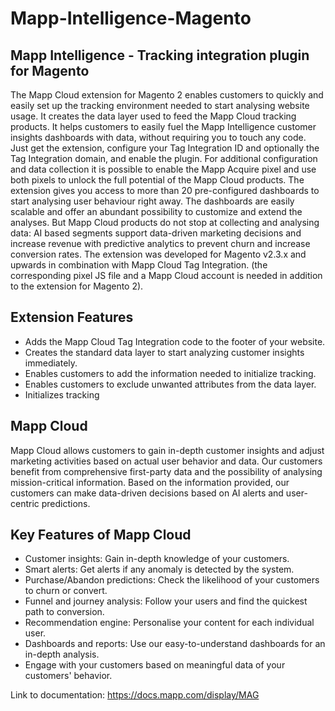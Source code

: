 # Mapp-Intelligence-Magento
## Mapp Intelligence - Tracking integration plugin for Magento

The Mapp Cloud extension for Magento 2 enables customers to quickly and easily set up the tracking environment needed to start analysing website usage. It creates the data layer used to feed the Mapp Cloud tracking products. It helps customers to easily fuel the Mapp Intelligence customer insights dashboards with data, without requiring you to touch any code. Just get the extension, configure your Tag Integration ID and optionally the Tag Integration domain, and enable the plugin. For additional configuration and data collection it is possible to enable the Mapp Acquire pixel and use both pixels to unlock the full potential of the Mapp Cloud products.
The extension gives you access to more than 20 pre-configured dashboards to start analysing user behaviour right away. The dashboards are easily scalable and offer an abundant possibility to customize and extend the analyses. But Mapp Cloud products do not stop at collecting and analysing data: AI based segments support data-driven marketing decisions and increase revenue with predictive analytics to prevent churn and increase conversion rates.
The extension was developed for Magento v2.3.x and upwards in combination with Mapp Cloud Tag Integration. (the corresponding pixel JS file and a Mapp Cloud account is needed in addition to the extension for Magento 2).
 
## Extension Features
* Adds the Mapp Cloud Tag Integration code to the footer of your website.
* Creates the standard data layer to start analyzing customer insights immediately.
* Enables customers to add the information needed to initialize tracking.
* Enables customers to exclude unwanted attributes from the data layer.
* Initializes tracking
 
## Mapp Cloud
Mapp Cloud allows customers to gain in-depth customer insights and adjust marketing activities based on actual user behavior and data. Our customers benefit from comprehensive first-party data and the possibility of analysing mission-critical information. Based on the information provided, our customers can make data-driven decisions based on AI alerts and user-centric predictions.
 
## Key Features of Mapp Cloud
* Customer insights: Gain in-depth knowledge of your customers.
* Smart alerts: Get alerts if any anomaly is detected by the system.
* Purchase/Abandon predictions: Check the likelihood of your customers to churn or convert.
* Funnel and journey analysis: Follow your users and find the quickest path to conversion.
* Recommendation engine: Personalise your content for each individual user.
* Dashboards and reports: Use our easy-to-understand dashboards for an in-depth analysis.
* Engage with your customers based on meaningful data of your customers' behavior.
 
 
Link to documentation: https://docs.mapp.com/display/MAG


